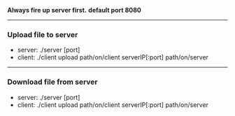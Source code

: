 **Always fire up server first.**
**default port 8080**

---
### Upload file to server
* server: ./server [port]
* client: ./client upload path/on/client serverIP[:port] path/on/server
---
### Download file from server
* server: ./server [port]
* client: ./client upload path/on/client serverIP[:port] path/on/server